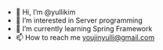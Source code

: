 - 👋 Hi, I’m @yullikim
- 👀 I’m interested in Server programming
- 🌱 I’m currently learning Spring Framework
- 📫 How to reach me youjinyulli@gmail.com

